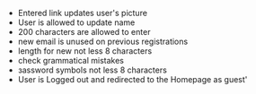 - Entered link updates user's picture
- User is allowed to update name
- 200 characters are allowed to enter
- new email is unused on previous registrations
- length for new not less 8 characters
- сheck grammatical mistakes
- зassword symbols not less 8 characters
- User is Logged out and redirected to the Homepage as guest'
